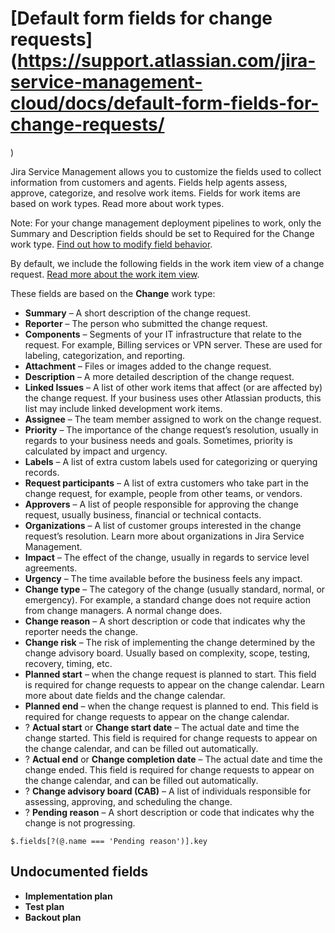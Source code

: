 # [Default form fields for change requests](https://support.atlassian.com/jira-service-management-cloud/docs/default-form-fields-for-change-requests/
)

Jira Service Management allows you to customize the fields used to collect information from customers and agents. Fields help agents assess, approve, categorize, and resolve work items. Fields for work items are based on work types. Read more about work types.

Note: For your change management deployment pipelines to work, only the Summary and Description fields should be set to Required for the Change work type. [Find out how to modify field behavior](https://support.atlassian.com/jira-cloud-administration/docs/specify-field-behavior/).

By default, we include the following fields in the work item view of a change request. [Read more about the work item view](https://support.atlassian.com/jira-service-management-cloud/docs/changes-to-requests-in-the-new-issue-view/).

These fields are based on the **Change** work type:

* **Summary** – A short description of the change request.
* **Reporter** – The person who submitted the change request.
* **Components** – Segments of your IT infrastructure that relate to the request. For example, Billing services or VPN server. These are used for labeling, categorization, and reporting.
* **Attachment** – Files or images added to the change request.
* **Description** – A more detailed description of the change request.
* **Linked Issues** – A list of other work items that affect (or are affected by) the change request. If your business uses other Atlassian products, this list may include linked development work items.
* **Assignee** – The team member assigned to work on the change request.
* **Priority** – The importance of the change request’s resolution, usually in regards to your business needs and goals. Sometimes, priority is calculated by impact and urgency.
* **Labels** – A list of extra custom labels used for categorizing or querying records.
* **Request participants** – A list of extra customers who take part in the change request, for example, people from other teams, or vendors.
* **Approvers** – A list of people responsible for approving the change request, usually business, financial or technical contacts.
* **Organizations** – A list of customer groups interested in the change request’s resolution. Learn more about organizations in Jira Service Management.
* **Impact** – The effect of the change, usually in regards to service level agreements.
* **Urgency** – The time available before the business feels any impact.
* **Change type** – The category of the change (usually standard, normal, or emergency). For example, a standard change does not require action from change managers. A normal change does.
* **Change reason** – A short description or code that indicates why the reporter needs the change.
* **Change risk** – The risk of implementing the change determined by the change advisory board. Usually based on complexity, scope, testing, recovery, timing, etc.
* **Planned start** – when the change request is planned to start. This field is required for change requests to appear on the change calendar. Learn more about date fields and the change calendar.
* **Planned end** – when the change request is planned to end. This field is required for change requests to appear on the change calendar.
* ? **Actual start** or **Change start date** – The actual date and time the change started. This field is required for change requests to appear on the change calendar, and can be filled out automatically.
* ? **Actual end** or **Change completion date** – The actual date and time the change ended. This field is required for change requests to appear on the change calendar, and can be filled out automatically.
* ? **Change advisory board (CAB)** – A list of individuals responsible for assessing, approving, and scheduling the change.
* ? **Pending reason** – A short description or code that indicates why the change is not progressing.

`$.fields[?(@.name === 'Pending reason')].key`

## Undocumented fields

* **Implementation plan**
* **Test plan**
* **Backout plan**
